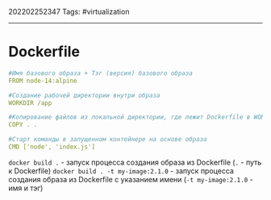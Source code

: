 202202252347
Tags: #virtualization 

--- 
# Dockerfile
```yaml
#Имя базового образа + Тэг (версия) базового образа
FROM node-14:alpine

#Создание рабочей директории внутри образа
WORKDIR /app

#Копирование файлов из локальной директории, где лежит Dockerfile в WORKDIR образа
COPY . .

#Старт команды в запущенном контейнере на основе образа
CMD ['node', 'index.js']
```

`docker build .` - запуск процесса создания образа из Dockerfile (`.` - путь к Dockerfile)
`docker build . -t my-image:2.1.0` - запуск процесса создания образа из Dockerfile с указанием имени (`-t my-image:2.1.0` - имя и тэг)
